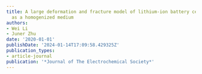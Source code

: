 ```yaml
---
title: A large deformation and fracture model of lithium-ion battery cells treated
  as a homogenized medium
authors:
- Wei Li
- Juner Zhu
date: '2020-01-01'
publishDate: '2024-01-14T17:09:58.429325Z'
publication_types:
- article-journal
publication: '*Journal of The Electrochemical Society*'
---
```

